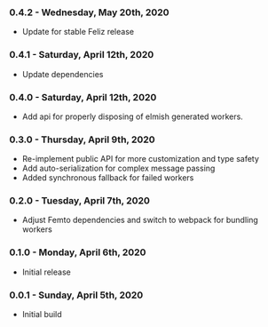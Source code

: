 ### 0.4.2 - Wednesday, May 20th, 2020
* Update for stable Feliz release

### 0.4.1 - Saturday, April 12th, 2020
* Update dependencies

### 0.4.0 - Saturday, April 12th, 2020
* Add api for properly disposing of elmish generated workers.

### 0.3.0 - Thursday, April 9th, 2020
* Re-implement public API for more customization and type safety
* Add auto-serialization for complex message passing
* Added synchronous fallback for failed workers

### 0.2.0 - Tuesday, April 7th, 2020
* Adjust Femto dependencies and switch to webpack for bundling workers

### 0.1.0 - Monday, April 6th, 2020
* Initial release

### 0.0.1 - Sunday, April 5th, 2020
* Initial build
